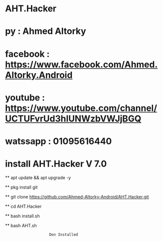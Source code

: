 


# AHT.Hacker
# py : Ahmed Altorky
# facebook : https://www.facebook.com/Ahmed.Altorky.Android
# youtube : https://www.youtube.com/channel/UCTUFvrUd3hIUNWzbVWJjBGQ
# watssapp : 01095616440
# install AHT.Hacker V 7.0

** apt update && apt upgrade -y

** pkg install git 

** git clone https://github.com/Ahmed-Altorky-Android/AHT.Hacker.git

** cd AHT.Hacker

** bash install.sh

** bash AHT.sh

                        Don Installed
